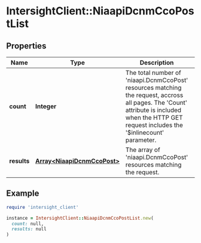 # IntersightClient::NiaapiDcnmCcoPostList

## Properties

| Name | Type | Description | Notes |
| ---- | ---- | ----------- | ----- |
| **count** | **Integer** | The total number of &#39;niaapi.DcnmCcoPost&#39; resources matching the request, accross all pages. The &#39;Count&#39; attribute is included when the HTTP GET request includes the &#39;$inlinecount&#39; parameter. | [optional] |
| **results** | [**Array&lt;NiaapiDcnmCcoPost&gt;**](NiaapiDcnmCcoPost.md) | The array of &#39;niaapi.DcnmCcoPost&#39; resources matching the request. | [optional] |

## Example

```ruby
require 'intersight_client'

instance = IntersightClient::NiaapiDcnmCcoPostList.new(
  count: null,
  results: null
)
```

